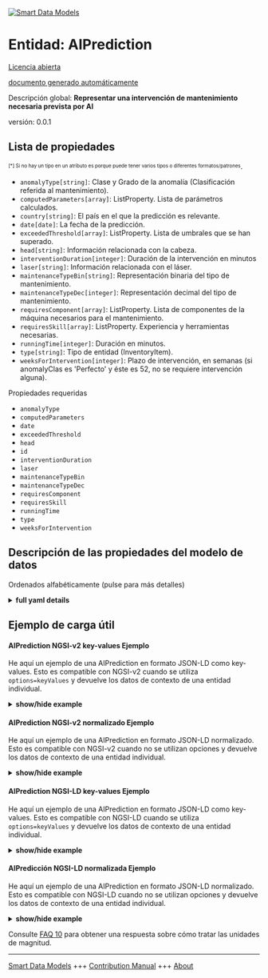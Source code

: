 <!-- 10-Header -->  
[![Smart Data Models](https://smartdatamodels.org/wp-content/uploads/2022/01/SmartDataModels_logo.png "Logo")](https://smartdatamodels.org)  
Entidad: AIPrediction  
=====================<!-- /10-Header -->  
<!-- 15-License -->  
[Licencia abierta](https://github.com/smart-data-models//dataModel.PredictiveMaintenance/blob/master/AIPrediction/LICENSE.md)  
[documento generado automáticamente](https://docs.google.com/presentation/d/e/2PACX-1vTs-Ng5dIAwkg91oTTUdt8ua7woBXhPnwavZ0FxgR8BsAI_Ek3C5q97Nd94HS8KhP-r_quD4H0fgyt3/pub?start=false&loop=false&delayms=3000#slide=id.gb715ace035_0_60)  
<!-- /15-License -->  
<!-- 20-Description -->  
Descripción global: **Representar una intervención de mantenimiento necesaria prevista por AI**  
versión: 0.0.1  
<!-- /20-Description -->  
<!-- 30-PropertiesList -->  

## Lista de propiedades  

<sup><sub>[*] Si no hay un tipo en un atributo es porque puede tener varios tipos o diferentes formatos/patrones</sub></sup>.  
- `anomalyType[string]`: Clase y Grado de la anomalía (Clasificación referida al mantenimiento).  - `computedParameters[array]`: ListProperty. Lista de parámetros calculados.  - `country[string]`: El país en el que la predicción es relevante.  - `date[date]`: La fecha de la predicción.  - `exceededThreshold[array]`: ListProperty. Lista de umbrales que se han superado.  - `head[string]`: Información relacionada con la cabeza.  - `interventionDuration[integer]`: Duración de la intervención en minutos  - `laser[string]`: Información relacionada con el láser.  - `maintenanceTypeBin[string]`: Representación binaria del tipo de mantenimiento.  - `maintenanceTypeDec[integer]`: Representación decimal del tipo de mantenimiento.  - `requiresComponent[array]`: ListProperty. Lista de componentes de la máquina necesarios para el mantenimiento.  - `requiresSkill[array]`: ListProperty. Experiencia y herramientas necesarias.  - `runningTime[integer]`: Duración en minutos.  - `type[string]`: Tipo de entidad (InventoryItem).  - `weeksForIntervention[integer]`: Plazo de intervención, en semanas (si anomalyClas es 'Perfecto' y éste es 52, no se requiere intervención alguna).  <!-- /30-PropertiesList -->  
<!-- 35-RequiredProperties -->  
Propiedades requeridas  
- `anomalyType`  - `computedParameters`  - `date`  - `exceededThreshold`  - `head`  - `id`  - `interventionDuration`  - `laser`  - `maintenanceTypeBin`  - `maintenanceTypeDec`  - `requiresComponent`  - `requiresSkill`  - `runningTime`  - `type`  - `weeksForIntervention`  <!-- /35-RequiredProperties -->  
<!-- 40-NotesYaml -->  
<!-- /40-NotesYaml -->  
<!-- 50-DataModelHeader -->  
## Descripción de las propiedades del modelo de datos  
Ordenados alfabéticamente (pulse para más detalles)  
<!-- /50-DataModelHeader -->  
<!-- 60-ModelYaml -->  
<details><summary><strong>full yaml details</strong></summary>    
```yaml  
AIPrediction:    
  description: Represent an AI forecasted needed maintenance intervention    
  properties:    
    anomalyType:    
      description: Class and Grade of anomaly (Classification referred to the maintenance).    
      type: string    
      x-ngsi:    
        type: Property    
    computedParameters:    
      description: ListProperty. List of computed parameters.    
      items:    
        description: The computed parameter with its value.    
        properties:    
          name:    
            description: The parameter's name.    
            type: string    
            x-ngsi:    
              type: Property    
          value:    
            description: The value of the parameter.    
            type: number    
            x-ngsi:    
              type: Property    
        type: object    
        x-ngsi:    
          type: Property    
      type: array    
    country:    
      description: The country where the prediction is relevant.    
      type: string    
      x-ngsi:    
        type: Property    
    date:    
      description: The date of the prediction.    
      format: date    
      type: string    
      x-ngsi:    
        type: Property    
    exceededThreshold:    
      description: ListProperty. List of thresholds that have been exceeded.    
      items:    
        description: The parameter whose threshold has been exceeded.    
        type: string    
        x-ngsi:    
          type: Property    
      type: array    
    head:    
      description: Head-related information.    
      type: string    
      x-ngsi:    
        type: Property    
    interventionDuration:    
      description: Duration of the intervention in minutes    
      type: integer    
      x-ngsi:    
        type: Property    
    laser:    
      description: Laser-related information.    
      type: string    
      x-ngsi:    
        type: Property    
    maintenanceTypeBin:    
      description: Binary representation of the maintenance type.    
      type: string    
      x-ngsi:    
        type: Property    
    maintenanceTypeDec:    
      description: Decimal representation of the maintenance type.    
      type: integer    
      x-ngsi:    
        type: Property    
    requiresComponent:    
      description: ListProperty. List of machine components required for the maintenance.    
      items:    
        description: Required machine components.    
        format: uri    
        type: string    
        x-ngsi:    
          type: Relationship    
      type: array    
    requiresSkill:    
      description: ListProperty. Experience and tools required.    
      items:    
        description: Technical skill description.    
        format: uri    
        type: string    
        x-ngsi:    
          type: Relationship    
      type: array    
    runningTime:    
      description: Running time in minutes.    
      type: integer    
      x-ngsi:    
        type: Property    
    type:    
      description: The type of the entity (InventoryItem).    
      type: string    
      x-ngsi:    
        type: Property    
    weeksForIntervention:    
      description: Deadline for intervention, in weeks (if anomalyClas is 'Perfect' and this is 52, no intervention is actually required).    
      type: integer    
      x-ngsi:    
        type: Property    
  required:    
    - id    
    - type    
    - date    
    - laser    
    - head    
    - runningTime    
    - computedParameters    
    - anomalyType    
    - weeksForIntervention    
    - exceededThreshold    
    - maintenanceTypeBin    
    - maintenanceTypeDec    
    - requiresSkill    
    - requiresComponent    
    - interventionDuration    
  type: object    
  x-derived-from: ''    
  x-disclaimer: Redistribution and use in source and binary forms, with or without modification, are permitted  provided that the license conditions are met. Copyleft (c) 2025 Contributors to Smart Data Models Program    
  x-license-url: https://github.com/smart-data-models/dataModel.PredictiveMaintenance/blob/master/AIPrediction/LICENSE.md    
  x-model-schema: https://smart-data-models.github.io/dataModel.PredictiveMaintenance/AIPrediction/schema.json    
  x-model-tags: maintenance    
  x-version: 0.0.1    
```  
</details>    
<!-- /60-ModelYaml -->  
<!-- 70-MiddleNotes -->  
<!-- /70-MiddleNotes -->  
<!-- 80-Examples -->  
## Ejemplo de carga útil  
#### AIPrediction NGSI-v2 key-values Ejemplo  
He aquí un ejemplo de una AIPrediction en formato JSON-LD como key-values. Esto es compatible con NGSI-v2 cuando se utiliza `options=keyValues` y devuelve los datos de contexto de una entidad individual.  
<details><summary><strong>show/hide example</strong></summary>    
```json  
{  
    "id": "https://smart-data-models.github.io/dataModel.PredictiveMaintenance/AIPrediction/aiPrediction01",  
    "type": "AIPrediction",  
    "country": "Italy",  
    "date": "25/12/2025",  
    "laser": "YLS6000",  
    "head": "T5-Precitec",  
    "runningTime": 1411,  
    "computedParameters": [  
        {  
            "name": "param00",  
            "value": 0.0  
        },  
        {  
            "name": "param01",  
            "value": 0.0  
        },  
        {  
            "name": "param02",  
            "value": 0.0  
        },  
        {  
            "name": "param03",  
            "value": 0.0  
        },  
        {  
            "name": "param04",  
            "value": 0.0  
        },  
        {  
            "name": "param05",  
            "value": 0.0  
        },  
        {  
            "name": "param06",  
            "value": 0.0  
        },  
        {  
            "name": "param07",  
            "value": 1.0  
        },  
        {  
            "name": "param08",  
            "value": 0.0  
        },  
        {  
            "name": "param09",  
            "value": 1.0  
        },  
        {  
            "name": "param10",  
            "value": 1.0  
        },  
        {  
            "name": "param11",  
            "value": 0.0  
        },  
        {  
            "name": "param12",  
            "value": 1.0  
        },  
        {  
            "name": "param13",  
            "value": 0.0  
        }  
    ],  
    "anomalyType": "Near To Fail",  
    "weeksForIntervention": 1,  
    "exceededThreshold": [  
        "Param07",  
        "Param09",  
        "Param10",  
        "Param_12"  
    ],  
    "maintenanceTypeBin": "1011",  
    "maintenanceTypeDec": 11,  
    "requiresSkill": [  
        "MaintenanceSkill:maintenanceSkill01"  
    ],  
    "requiresComponent": [  
        "MachineComponent:machineComponent01"  
    ],  
    "interventionDuration": 19  
}  
```  
</details>  
#### AIPrediction NGSI-v2 normalizado Ejemplo  
He aquí un ejemplo de una AIPrediction en formato JSON-LD normalizado. Esto es compatible con NGSI-v2 cuando no se utilizan opciones y devuelve los datos de contexto de una entidad individual.  
<details><summary><strong>show/hide example</strong></summary>    
```json  
{  
    "id": "urn:ngsi-ld:dataModel.PredictiveMaintenance:AIPrediction:aiPrediction01",  
    "type": "AIPrediction",  
    "country": {  
        "type": "Property",  
        "value": "Italy"  
    },  
    "date": {  
        "type": "Property",  
        "value": "2025-12-25"  
    },  
    "laser": {  
        "type": "Property",  
        "value": "YLS6000"  
    },  
    "head": {  
        "type": "Property",  
        "value": "T5-Precitec"  
    },  
    "runningTime": {  
        "type": "Property",  
        "value": 1411  
    },  
    "computedParameters": {  
        "type": "ListProperty",  
        "value": [  
            {  
                "name": {  
                    "type": "Property",  
                    "value": "param00"  
                },  
                "value": {  
                    "type": "Property",  
                    "value": 0.0  
                }  
            },  
            {  
                "name": {  
                    "type": "Property",  
                    "value": "param01"  
                },  
                "value": {  
                    "type": "Property",  
                    "value": 0.0  
                }  
            },  
            {  
                "name": {  
                    "type": "Property",  
                    "value": "param02"  
                },  
                "value": {  
                    "type": "Property",  
                    "value": 0.0  
                }  
            },  
            {  
                "name": {  
                    "type": "Property",  
                    "value": "param03"  
                },  
                "value": {  
                    "type": "Property",  
                    "value": 0.0  
                }  
            },  
            {  
                "name": {  
                    "type": "Property",  
                    "value": "param04"  
                },  
                "value": {  
                    "type": "Property",  
                    "value": 0.0  
                }  
            },  
            {  
                "name": {  
                    "type": "Property",  
                    "value": "param05"  
                },  
                "value": {  
                    "type": "Property",  
                    "value": 0.0  
                }  
            },  
            {  
                "name": {  
                    "type": "Property",  
                    "value": "param06"  
                },  
                "value": {  
                    "type": "Property",  
                    "value": 0.0  
                }  
            },  
            {  
                "name": {  
                    "type": "Property",  
                    "value": "param07"  
                },  
                "value": {  
                    "type": "Property",  
                    "value": 1.0  
                }  
            },  
            {  
                "name": {  
                    "type": "Property",  
                    "value": "param08"  
                },  
                "value": {  
                    "type": "Property",  
                    "value": 0.0  
                }  
            },  
            {  
                "name": {  
                    "type": "Property",  
                    "value": "param09"  
                },  
                "value": {  
                    "type": "Property",  
                    "value": 1.0  
                }  
            },  
            {  
                "name": {  
                    "type": "Property",  
                    "value": "param10"  
                },  
                "value": {  
                    "type": "Property",  
                    "value": 1.0  
                }  
            },  
            {  
                "name": {  
                    "type": "Property",  
                    "value": "param11"  
                },  
                "value": {  
                    "type": "Property",  
                    "value": 0.0  
                }  
            },  
            {  
                "name": {  
                    "type": "Property",  
                    "value": "param12"  
                },  
                "value": {  
                    "type": "Property",  
                    "value": 1.0  
                }  
            },  
            {  
                "name": {  
                    "type": "Property",  
                    "value": "param13"  
                },  
                "value": {  
                    "type": "Property",  
                    "value": 0.0  
                }  
            }  
        ]  
    },  
    "anomalyType": {  
        "type": "Property",  
        "value": "Near To Fail"  
    },  
    "weeksForIntervention": {  
        "type": "Property",  
        "value": 1  
    },  
    "exceededThreshold": {  
        "type": "ListProperty",  
        "value": [  
            "param07",  
            "param09",  
            "param10",  
            "param12"  
        ]  
    },  
    "maintenanceTypeBin": {  
        "type": "Property",  
        "value": "1011"  
    },  
    "maintenanceTypeDec": {  
        "type": "Property",  
        "value": 11  
    },  
    "requiresSkill": {  
        "type": "ListProperty",  
        "value": [  
            {  
                "type": "Relationship",  
                "id": "MaintenanceSkill:maintenanceSkill01"  
            }  
        ]  
    },  
    "requiresComponent": {  
        "type": "ListProperty",  
        "value": [  
            {  
                "type": "Relationship",  
                "id": "MaintenanceComponent:maintenanceComponent01"  
            }  
        ]  
    },  
    "interventionDuration": {  
        "type": "Property",  
        "value": 19  
    }  
}  
```  
</details>  
#### AIPrediction NGSI-LD key-values Ejemplo  
He aquí un ejemplo de una AIPrediction en formato JSON-LD como key-values. Esto es compatible con NGSI-LD cuando se utiliza `options=keyValues` y devuelve los datos de contexto de una entidad individual.  
<details><summary><strong>show/hide example</strong></summary>    
```json  
{  
    "@context": [  
        "https://smartdatamodels.org/context.jsonld"  
    ],  
    "id": "https://smart-data-models.github.io/dataModel.PredictiveMaintenance/AIPrediction/aiPrediction01",  
    "type": "AIPrediction",  
    "country": "Italy",  
    "date": "2025-12-25",  
    "laser": "YLS6000",  
    "head": "T5-Precitec",  
    "runningTime": 1411,  
    "computedParameters": [  
        {  
            "name": "param00",  
            "value": 0.0  
        },  
        {  
            "name": "param01",  
            "value": 0.0  
        },  
        {  
            "name": "param02",  
            "value": 0.0  
        },  
        {  
            "name": "param03",  
            "value": 0.0  
        },  
        {  
            "name": "param04",  
            "value": 0.0  
        },  
        {  
            "name": "param05",  
            "value": 0.0  
        },  
        {  
            "name": "param06",  
            "value": 0.0  
        },  
        {  
            "name": "param07",  
            "value": 1.0  
        },  
        {  
            "name": "param08",  
            "value": 0.0  
        },  
        {  
            "name": "param09",  
            "value": 1.0  
        },  
        {  
            "name": "param10",  
            "value": 1.0  
        },  
        {  
            "name": "param11",  
            "value": 0.0  
        },  
        {  
            "name": "param12",  
            "value": 1.0  
        },  
        {  
            "name": "param13",  
            "value": 0.0  
        }  
    ],  
    "anomalyType": "Near To Fail",  
    "weeksForIntervention": 1,  
    "exceededThreshold": [  
        "Param07",  
        "Param09",  
        "Param10",  
        "Param_12"  
    ],  
    "maintenanceTypeBin": "1011",  
    "maintenanceTypeDec": 11,  
    "requiresSkill": [  
        "MaintenanceSkill:maintenanceSkill01"  
    ],  
    "requiresComponent": [  
        "MachineComponent:machineComponent01"  
    ],  
    "interventionDuration": 19  
}  
```  
</details>  
#### AIPredicción NGSI-LD normalizada Ejemplo  
He aquí un ejemplo de una AIPrediction en formato JSON-LD normalizado. Esto es compatible con NGSI-LD cuando no se utilizan opciones y devuelve los datos de contexto de una entidad individual.  
<details><summary><strong>show/hide example</strong></summary>    
```json  
{  
    "@context": [  
        "https://smartdatamodels.org/context.jsonld"  
    ],  
    "id": "https://smart-data-models.github.io/dataModel.PredictiveMaintenance/AIPrediction/aiPrediction01",  
    "type": "AIPrediction",  
    "country": {  
        "type": "Property",  
        "value": "Italy"  
    },  
    "date": {  
        "type": "Property",  
        "value": "2025-12-25"  
    },  
    "laser": {  
        "type": "Property",  
        "value": "YLS6000"  
    },  
    "head": {  
        "type": "Property",  
        "value": "T5-Precitec"  
    },  
    "runningTime": {  
        "type": "Property",  
        "value": 1411  
    },  
    "computedParameters": {  
        "type": "ListProperty",  
        "value": [  
            {  
                "name": {  
                    "type": "Property",  
                    "value": "param00"  
                },  
                "value": {  
                    "type": "Property",  
                    "value": 0.0  
                }  
            },  
            {  
                "name": {  
                    "type": "Property",  
                    "value": "param01"  
                },  
                "value": {  
                    "type": "Property",  
                    "value": 0.0  
                }  
            },  
            {  
                "name": {  
                    "type": "Property",  
                    "value": "param02"  
                },  
                "value": {  
                    "type": "Property",  
                    "value": 0.0  
                }  
            },  
            {  
                "name": {  
                    "type": "Property",  
                    "value": "param03"  
                },  
                "value": {  
                    "type": "Property",  
                    "value": 0.0  
                }  
            },  
            {  
                "name": {  
                    "type": "Property",  
                    "value": "param04"  
                },  
                "value": {  
                    "type": "Property",  
                    "value": 0.0  
                }  
            },  
            {  
                "name": {  
                    "type": "Property",  
                    "value": "param05"  
                },  
                "value": {  
                    "type": "Property",  
                    "value": 0.0  
                }  
            },  
            {  
                "name": {  
                    "type": "Property",  
                    "value": "param06"  
                },  
                "value": {  
                    "type": "Property",  
                    "value": 0.0  
                }  
            },  
            {  
                "name": {  
                    "type": "Property",  
                    "value": "param07"  
                },  
                "value": {  
                    "type": "Property",  
                    "value": 1.0  
                }  
            },  
            {  
                "name": {  
                    "type": "Property",  
                    "value": "param08"  
                },  
                "value": {  
                    "type": "Property",  
                    "value": 0.0  
                }  
            },  
            {  
                "name": {  
                    "type": "Property",  
                    "value": "param09"  
                },  
                "value": {  
                    "type": "Property",  
                    "value": 1.0  
                }  
            },  
            {  
                "name": {  
                    "type": "Property",  
                    "value": "param10"  
                },  
                "value": {  
                    "type": "Property",  
                    "value": 1.0  
                }  
            },  
            {  
                "name": {  
                    "type": "Property",  
                    "value": "param11"  
                },  
                "value": {  
                    "type": "Property",  
                    "value": 0.0  
                }  
            },  
            {  
                "name": {  
                    "type": "Property",  
                    "value": "param12"  
                },  
                "value": {  
                    "type": "Property",  
                    "value": 1.0  
                }  
            },  
            {  
                "name": {  
                    "type": "Property",  
                    "value": "param13"  
                },  
                "value": {  
                    "type": "Property",  
                    "value": 0.0  
                }  
            }  
        ]  
    },  
    "anomalyType": {  
        "type": "Property",  
        "value": "Near To Fail"  
    },  
    "weeksForIntervention": {  
        "type": "Property",  
        "value": 1  
    },  
    "exceededThreshold": {  
        "type": "Property",  
        "value": [  
            "Param07",  
            "Param09",  
            "Param10",  
            "Param_12"  
        ]  
    },  
    "maintenanceTypeBin": {  
        "type": "Property",  
        "value": "1011"  
    },  
    "maintenanceTypeDec": {  
        "type": "Property",  
        "value": 11  
    },  
    "requiresSkill": {  
        "type": "ListProperty",  
        "value": [  
            {  
                "type": "Relationship",  
                "id": "MaintenanceSkill:maintenanceSkill01"  
            }  
        ]  
    },  
    "requiresComponent": {  
        "type": "ListProperty",  
        "value": [  
            {  
                "type": "Relationship",  
                "id": "MachineComponent:machineComponent01"  
            }  
        ]  
    },  
    "interventionDuration": {  
        "type": "Property",  
        "value": 19  
    }  
}  
```  
</details><!-- /80-Examples -->  
<!-- 90-FooterNotes -->  
<!-- /90-FooterNotes -->  
<!-- 95-Units -->  
Consulte [FAQ 10](https://smartdatamodels.org/index.php/faqs/) para obtener una respuesta sobre cómo tratar las unidades de magnitud.  
<!-- /95-Units -->  
<!-- 97-LastFooter -->  
---  
[Smart Data Models](https://smartdatamodels.org) +++ [Contribution Manual](https://bit.ly/contribution_manual) +++ [About](https://bit.ly/Introduction_SDM)<!-- /97-LastFooter -->  
